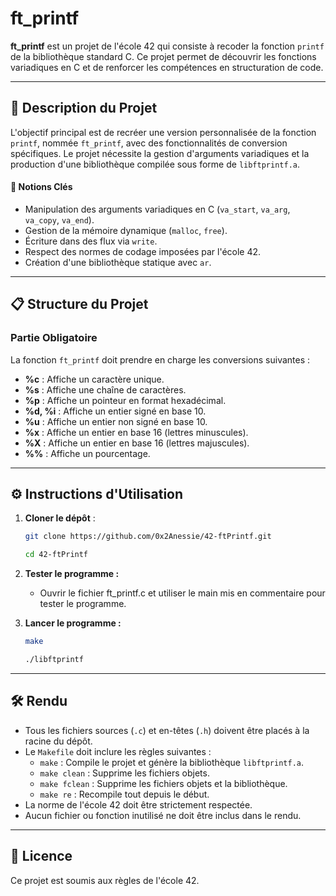 # ft_printf

**ft_printf** est un projet de l'école 42 qui consiste à recoder la fonction `printf` de la bibliothèque standard C. Ce projet permet de découvrir les fonctions variadiques en C et de renforcer les compétences en structuration de code.

---

## 📝 Description du Projet

L'objectif principal est de recréer une version personnalisée de la fonction `printf`, nommée `ft_printf`, avec des fonctionnalités de conversion spécifiques. Le projet nécessite la gestion d'arguments variadiques et la production d'une bibliothèque compilée sous forme de `libftprintf.a`.

#### 🔑 Notions Clés

- Manipulation des arguments variadiques en C (`va_start`, `va_arg`, `va_copy`, `va_end`).
- Gestion de la mémoire dynamique (`malloc`, `free`).
- Écriture dans des flux via `write`.
- Respect des normes de codage imposées par l'école 42.
- Création d'une bibliothèque statique avec `ar`.

---

## 📋 Structure du Projet

### Partie Obligatoire

La fonction `ft_printf` doit prendre en charge les conversions suivantes :

- **%c** : Affiche un caractère unique.
- **%s** : Affiche une chaîne de caractères.
- **%p** : Affiche un pointeur en format hexadécimal.
- **%d, %i** : Affiche un entier signé en base 10.
- **%u** : Affiche un entier non signé en base 10.
- **%x** : Affiche un entier en base 16 (lettres minuscules).
- **%X** : Affiche un entier en base 16 (lettres majuscules).
- **%%** : Affiche un pourcentage.

---

## ⚙️ Instructions d'Utilisation

1. **Cloner le dépôt** :

   ```bash
   git clone https://github.com/0x2Anessie/42-ftPrintf.git
   ```
   ```bash
   cd 42-ftPrintf
   ```
2. **Tester le programme :**
   - Ouvrir le fichier ft_printf.c et utiliser le main mis en commentaire pour tester le programme.
  
3. **Lancer le programme :**
   ```bash
   make
   ```
   ```bash
   ./libftprintf
   ```

---

## 🛠️ Rendu

- Tous les fichiers sources (`.c`) et en-têtes (`.h`) doivent être placés à la racine du dépôt.
- Le `Makefile` doit inclure les règles suivantes :
  - `make` : Compile le projet et génère la bibliothèque `libftprintf.a`.
  - `make clean` : Supprime les fichiers objets.
  - `make fclean` : Supprime les fichiers objets et la bibliothèque.
  - `make re` : Recompile tout depuis le début.
- La norme de l'école 42 doit être strictement respectée.
- Aucun fichier ou fonction inutilisé ne doit être inclus dans le rendu.

---

## 📜 Licence

Ce projet est soumis aux règles de l'école 42.
